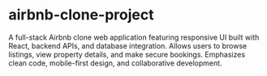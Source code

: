# airbnb-clone-project
A full-stack Airbnb clone web application featuring responsive UI built with React, backend APIs, and database integration. Allows users to browse listings, view property details, and make secure bookings. Emphasizes clean code, mobile-first design, and collaborative development.
